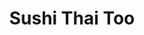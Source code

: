---
layout: place
title: "Sushi Thai Too"
permalink: /florida/naples/sushi-thai-too.html
stateAbbr: FL
stateName: Florida
cityName: Naples
seo:
  name: "Sushi Thai Too"
  type: Restaurant
  links: null
description: "Sushi Thai Too serves delicious sushi in Naples, Florida. Try fresh Japanese dishes for a great dining experience. "
place_id: ChIJK8T3OQId24gRYhBcMAzKAkw
photos:
  - name: >-
      places/ChIJK8T3OQId24gRYhBcMAzKAkw/photos/AeeoHcImoI7fRXo1vhNbhQ9kZ5mj2Jv942-mk2bV1LpuxhJaMGFUpTABxJKP1EpG68OVQyzxApWfo50Gj_MbgxEVsFF4lDXe-2i63cMdBC1QkbXvJ-bgc4y5ylXFjCzpmWQQmM0nBAfxgu_5x3ZttHD43crvxZDVVt7Pn_pU1czA68A8ud-86qgbPnHEia8tL4rV-sI1IpT4Rn395LmHKtEry8av-IF1Zi-GaTb2tbvdF22aRlm4Vurzqe4LIxclX37lmUhckN9P77INs_EBHYsSdlqbSQkGlAQ8izUzGaZ9WXsqGw
    widthPx: 1111
    heightPx: 946
    authorAttributions:
      - displayName: Sushi Thai Too
        uri: https://maps.google.com/maps/contrib/100596379644300351915
        photoUri: >-
          https://lh3.googleusercontent.com/a/ACg8ocLQ8WGezGXlbAziRu-brrDy7dL1cIJqrnubhAG-Id_qu8M9fQ=s100-p-k-no-mo
    flagContentUri: >-
      https://www.google.com/local/imagery/report/?cb_client=maps_api_places.places_api&image_key=!1e10!2sAF1QipOumb403f8WO-vSi3HAIK09DjMV5fzt-ctBM3ao&hl=en-US
    googleMapsUri: >-
      https://www.google.com/maps/place//data=!3m4!1e2!3m2!1sAF1QipOumb403f8WO-vSi3HAIK09DjMV5fzt-ctBM3ao!2e10!4m2!3m1!1s0x88db1d0239f7c42b:0x4c02ca0c305c1062
  - name: >-
      places/ChIJK8T3OQId24gRYhBcMAzKAkw/photos/AeeoHcLD11aQ-f5vq5BQbnggQCn9vmH4opN33X0xDU5v8vMo3zUDD1LesBnhClY5gupMJEZwiqW889Pt5OHpeiZQh4Dh6UjrNH_vNcDqCB8xtQlFA6U5OFBT0oUs9m4hP6jK8TCxuw4j0WIGG19x-9CXiQshBevqDQYvV0M6pDjat8dXjFBwKsFpztDjbwpU09Ybpdhl5D32NlRrcUzEjNZg-B-3vM0Z89EOl8dfVKL_ZTZY_cHoZaxclG0IGDMhHIWhfnxZb5QyRsYgfb3ezjBSpv9GPk2ennaDz_ER4T85WIXrTg
    widthPx: 4000
    heightPx: 3000
    authorAttributions:
      - displayName: Sushi Thai Too
        uri: https://maps.google.com/maps/contrib/100596379644300351915
        photoUri: >-
          https://lh3.googleusercontent.com/a/ACg8ocLQ8WGezGXlbAziRu-brrDy7dL1cIJqrnubhAG-Id_qu8M9fQ=s100-p-k-no-mo
    flagContentUri: >-
      https://www.google.com/local/imagery/report/?cb_client=maps_api_places.places_api&image_key=!1e10!2sAF1QipNDmqRjE1xT9wxX0paw17_JIBdrgw0gxvvEuuKv&hl=en-US
    googleMapsUri: >-
      https://www.google.com/maps/place//data=!3m4!1e2!3m2!1sAF1QipNDmqRjE1xT9wxX0paw17_JIBdrgw0gxvvEuuKv!2e10!4m2!3m1!1s0x88db1d0239f7c42b:0x4c02ca0c305c1062
  - name: >-
      places/ChIJK8T3OQId24gRYhBcMAzKAkw/photos/AeeoHcKSYAavgPG6o5DATmpBnfygS5p16gqEgWtr3N8sGMdKir3-pOzQs1xy-F4Y5TvXJrbeDNc4FSRHWLQkLNwELXZ7VE2RcLnGW8k3OoBTF1Dm0gNQtvq90hmFl4GQ_88nQ7eU7OM8Nddln_rMMDpJnHk_57LY0uaoIXSA0cggHA3JQ9claasKXVKGedUaawC_yTWY6blrq0Hit07cTOpAdi_mNBe9ObCl4NtPCXcEcedb49dfV489ZiGxZDCOg3EbFjaglAQdfHzAnzYzSdpQWSl8GgcHGp_lok9xp79OCQ_I756OgZbcSmeZb5LTomeXVQ8Ys8eV5aF1NxUoFNiGH_S2eCD49Pz2dSz40J0x1v23bRj95AY5sy__Qoq-vKrU-1AaXSK0cIPB2W1cOPHTkgILMAtWpuSP6BF4I8cN3aDVhg
    widthPx: 4080
    heightPx: 3072
    authorAttributions:
      - displayName: Sean Litke
        uri: https://maps.google.com/maps/contrib/110715004761680006421
        photoUri: >-
          https://lh3.googleusercontent.com/a-/ALV-UjUe6dl1UyplwPd1mNUrVJjpmAhNlgV4rzKaD9NsDX0c3SEE4gna1g=s100-p-k-no-mo
    flagContentUri: >-
      https://www.google.com/local/imagery/report/?cb_client=maps_api_places.places_api&image_key=!1e10!2sCIHM0ogKEICAgICf39e9GA&hl=en-US
    googleMapsUri: >-
      https://www.google.com/maps/place//data=!3m4!1e2!3m2!1sCIHM0ogKEICAgICf39e9GA!2e10!4m2!3m1!1s0x88db1d0239f7c42b:0x4c02ca0c305c1062
  - name: >-
      places/ChIJK8T3OQId24gRYhBcMAzKAkw/photos/AeeoHcJ3sohAXD9Ichhb3lThtdrFJDTGuvGLhU_jYCJtg6rYkR9FS1hBppoEHmLhYf6wOv_EDBBPXCZhVh5XiVk5Iz47Ri8q2kqFuWzQkqFXQMHkph13ltQPDrv3pfRKZp2Ss7xKLomiTxfvxRjqscD0V1EKNL4yZ9Boql_BS3UnUwy1CoyWpBQNJ2IMcWRB90AtivsUVjzfFWUYg25ptNhPimuBMIAjYTHKPXyI26S1USPbe5ZY5U03ZZKmWOy-Y-hvbmQSkbx2Ahemb0oUi3tYeW-VPe-n0ruG6t8JRAbg8LJenJYtdD5fGna6Zm8aI8jrI_Qy0_kUerRKSqd7zU9sWguSbNwxHzdI8iF9MaIPw1YURuzy2JORw2BpaG5QpmLb0C2F0Q_gTYvxFEobX5sxhMfsaX3zbnJvREW1ltx4IR-KqfD7
    widthPx: 2040
    heightPx: 1536
    authorAttributions:
      - displayName: Whitney Hogan
        uri: https://maps.google.com/maps/contrib/114416694948746250299
        photoUri: >-
          https://lh3.googleusercontent.com/a-/ALV-UjVTxjITf90sKugsyxWne5mKo0pVFH0L4I0d7M_6TotCbXBg_mepsQ=s100-p-k-no-mo
    flagContentUri: >-
      https://www.google.com/local/imagery/report/?cb_client=maps_api_places.places_api&image_key=!1e10!2sCIHM0ogKEICAgICvis3n5wE&hl=en-US
    googleMapsUri: >-
      https://www.google.com/maps/place//data=!3m4!1e2!3m2!1sCIHM0ogKEICAgICvis3n5wE!2e10!4m2!3m1!1s0x88db1d0239f7c42b:0x4c02ca0c305c1062
  - name: >-
      places/ChIJK8T3OQId24gRYhBcMAzKAkw/photos/AeeoHcK65dhi0TygH2NIiVvMyrg6jhjbkvrMTPsoAtnhG1bX_XJJ7jc6aPeoqP3bbLCogz6-c7Ao9VjKtiTUqpDCgD35S2EJg1uMU5zWbsb53A6dkg5ZX4a9OzuV5WVVkKvwKg4E7dEStuQ-JbUtUEs6Q2IJK9RJOzA9sbrMQ3kElCzXzbPGtj32Orh_79fRqulPyrdKMq36qq1Q7Y-jpX43Sl9UIfbr36DeI11ccCFDVu_bQO1fBxxN7uGYeb4wol_KCzFYJqr_g9bEgKxA0A-rdGVdajj5S-9GnpRZqY1Qr0JNMNWPGgmu5bicDrEb_ZK6BkyP59jRXwHzVy3Hnic_3cDbytN0Jg1vpwBKxern53kj9qvsHVULB-2i5rM3Er8K4Zysaa0idmLhyXXPa4Tax_LPJuEipGzbmtQQu5odSVdYYRNe
    widthPx: 4000
    heightPx: 3000
    authorAttributions:
      - displayName: J Smith
        uri: https://maps.google.com/maps/contrib/104664917321321718347
        photoUri: >-
          https://lh3.googleusercontent.com/a/ACg8ocLwu6rrHlEYUOkLJmoLrWEwAkYCX7SV1IsEzPIbWs2hGkmBZg=s100-p-k-no-mo
    flagContentUri: >-
      https://www.google.com/local/imagery/report/?cb_client=maps_api_places.places_api&image_key=!1e10!2sCIHM0ogKEICAgICJo4Lj5wE&hl=en-US
    googleMapsUri: >-
      https://www.google.com/maps/place//data=!3m4!1e2!3m2!1sCIHM0ogKEICAgICJo4Lj5wE!2e10!4m2!3m1!1s0x88db1d0239f7c42b:0x4c02ca0c305c1062
  - name: >-
      places/ChIJK8T3OQId24gRYhBcMAzKAkw/photos/AeeoHcJ5X7CElSf8t-bhYly-wbaU3E7KLw6DlXIjQN1MTM-O3pk7MZoR5bgAPjdFXQJ-vg5g-1RyI5PPMW6N8aZNmpt7fPsqulZ-cWoFyqhvJz9J3gsUogyWH94fVE5KYTGOqCwq0-wm-_dNqVwugKUjeYZ1qVAlCgZJ6kSzQt9kPwEys7Eg6om798UTjLXqory0b4iRyXZY3ngr_v-y4p1wbEJFKgi8A7e_AXjFx9Fj6Cr8O1uFuGDFANxxJx1oDURwwC3qQN6FZ86fj2axFaaDgRLvAqjUunyF1jG-aJpV1f58NNvxxrye-mjfF5aADr1kBTp06MPJdWEnR__mmPe2DnYXZIFIwLLpwcNcnXYgzm8wmEgay3pe8WSsTtqGc2jRfF1rptqoo2BVXIjHt55ClqKx7NjjHxbvSWAeNnMkZRA
    widthPx: 3000
    heightPx: 4000
    authorAttributions:
      - displayName: Nikki Ford
        uri: https://maps.google.com/maps/contrib/116194905886227768371
        photoUri: >-
          https://lh3.googleusercontent.com/a-/ALV-UjUWV7IFPYv5-hw-ygYF21wXiiX51D6LOXAWYuAIMhZpXNs6hbhF_g=s100-p-k-no-mo
    flagContentUri: >-
      https://www.google.com/local/imagery/report/?cb_client=maps_api_places.places_api&image_key=!1e10!2sCIHM0ogKEICAgIDdqd30UQ&hl=en-US
    googleMapsUri: >-
      https://www.google.com/maps/place//data=!3m4!1e2!3m2!1sCIHM0ogKEICAgIDdqd30UQ!2e10!4m2!3m1!1s0x88db1d0239f7c42b:0x4c02ca0c305c1062
  - name: >-
      places/ChIJK8T3OQId24gRYhBcMAzKAkw/photos/AeeoHcKrW9ppvyBioF2gB0AV-Ev1SBBP49Dwx84CwBnhx8lGeaI9aJbz1RQpi5RcIq_Y0S0fsKBcuYpzoPlDgkpZ1LLEbr11C0867ImYGCbwxbcUhdHXRacr2dwOfb09S7-BwFuyzU0XucfyR537JWaGNYqX5ZiAS6YVXFPSP3LL8OaPRGYMIGDlZnflSQn-vMjYWmAYgRAY1gQvUQ15zQZ4dc7DxgYFvWyyD5Qnxqzdfjlrl-qboPKFYlgox1T7gs7mwMqXAYSn1eqIrBVdvUAPshUkz8UsZgc4WvvShn0yi2S7e_orziXBxAKH-33RBrbhbvVUQKZdNhjI3MthBEzc9NRKDuPs8kQvXu8uzn06rK6wNgrEvdUEpqXWIX49rlgbGGB6uwZpMD2cVTzmDq0pUkRxa3MWtP1n5YdIxECg0u8
    widthPx: 3024
    heightPx: 4032
    authorAttributions:
      - displayName: Thiago Gonzalez
        uri: https://maps.google.com/maps/contrib/104557425964366263121
        photoUri: >-
          https://lh3.googleusercontent.com/a-/ALV-UjW6vxuMJn3NaVnV_wYDBgji0-GOd4d9du9D28HNm0NMUZkCPt_z=s100-p-k-no-mo
    flagContentUri: >-
      https://www.google.com/local/imagery/report/?cb_client=maps_api_places.places_api&image_key=!1e10!2sCIHM0ogKEICAgIDd8cDsXw&hl=en-US
    googleMapsUri: >-
      https://www.google.com/maps/place//data=!3m4!1e2!3m2!1sCIHM0ogKEICAgIDd8cDsXw!2e10!4m2!3m1!1s0x88db1d0239f7c42b:0x4c02ca0c305c1062
  - name: >-
      places/ChIJK8T3OQId24gRYhBcMAzKAkw/photos/AeeoHcJCaNOW-eKcbzdzGK730KiU748jnNhUksGKmdUJFS9OXcMk9vd7AFQJUzSm6cYUxkvPnWVNCe0_BNW2-tRczAVwU_Pqr8Qj511PmOmL3W6lIJlVdxaomB_v3MBt88mxr1BP9rXXlQETHW1xzOq9fT4s8ei-otnioCoH50Oa98lKkI8tKkkjNdjP6vmQhfVSORueU6HomvmnoPDHDfNcHzaRcs_m7pqoA_qXUgPE_d2U90lcVspOwrzHv0vNZldEWTuCh6fKDP7DhxX7vFhXdyNOaHPvi3m-g_IYO0ve56YZkUmrZuUoLURh5g208DI5hTdtyHNRgOT1j2NJCZD7SzJcFXBXPrf0qbX4Aw_00X9U1QrWx2dcekNWOeFeWyaq8dSR0T5Mzyl1X56FrNSYp3ZzpBedku8t74BSwU5DdeTHE1y4
    widthPx: 1477
    heightPx: 1108
    authorAttributions:
      - displayName: Rafael A
        uri: https://maps.google.com/maps/contrib/116467011425322829107
        photoUri: >-
          https://lh3.googleusercontent.com/a/ACg8ocIKSEkRFi7UXby179bp77mb2bnJL_kAdw7XuS6KH9Nmj95fcw=s100-p-k-no-mo
    flagContentUri: >-
      https://www.google.com/local/imagery/report/?cb_client=maps_api_places.places_api&image_key=!1e10!2sCIHM0ogKEICAgIChivPxxQE&hl=en-US
    googleMapsUri: >-
      https://www.google.com/maps/place//data=!3m4!1e2!3m2!1sCIHM0ogKEICAgIChivPxxQE!2e10!4m2!3m1!1s0x88db1d0239f7c42b:0x4c02ca0c305c1062
  - name: >-
      places/ChIJK8T3OQId24gRYhBcMAzKAkw/photos/AeeoHcLrq2ozG-OZ4sNK6OAXEtsZwG8Pd802RWzaqg7wIqT8xMrU2BmW2MVfzSJgEV2bmE8DVJz63ibcmerp9WKg6eEgpSJW85I-ELbYItNsjaEuTxnqJIpYoo1eMbZ8_-JliEJY3zzBsmDgR5zvMBYjaYaHgafiRb5x93wVskiwcB8648biespGJBY2yxB1sQKBJ2v-5TpeAMMewzXpqPoPf9yD-N5JN-v-imw7HD8EoyTMVL0RBSuHWGHa6HSjw90qlyKpOnDCNESnY0L0t2jZXZQMJxfMvKlJg3TwMkJ1tjdhvK1tU0r9XgVbg-l0Ht8XBuuP7Qdm6VM51mJ6VgWaoDGFnWpzix8vSIr9IX3kEOq46rNYolcfwxDzQTKRKj_8_TXjb9X4NrXQXPLslwvHwiPSn31_yB2xdLPJ7DJakFRXPbuV
    widthPx: 1430
    heightPx: 1144
    authorAttributions:
      - displayName: Rafael A
        uri: https://maps.google.com/maps/contrib/116467011425322829107
        photoUri: >-
          https://lh3.googleusercontent.com/a/ACg8ocIKSEkRFi7UXby179bp77mb2bnJL_kAdw7XuS6KH9Nmj95fcw=s100-p-k-no-mo
    flagContentUri: >-
      https://www.google.com/local/imagery/report/?cb_client=maps_api_places.places_api&image_key=!1e10!2sCIHM0ogKEICAgIChivOZ1AE&hl=en-US
    googleMapsUri: >-
      https://www.google.com/maps/place//data=!3m4!1e2!3m2!1sCIHM0ogKEICAgIChivOZ1AE!2e10!4m2!3m1!1s0x88db1d0239f7c42b:0x4c02ca0c305c1062
  - name: >-
      places/ChIJK8T3OQId24gRYhBcMAzKAkw/photos/AeeoHcKHjQW5rRjJ_XsC59F7bT5MuiGwKyCoUOj5TwayoW4Y1tJ6i8BHtBmb-J9vl8ULhnOszwL3SpukuV_-7Zm6wuG8b-YG1epQJYmKBseEY5V02DdALGI8RViDMPQpOaNYwOoMpxr4bzaR1f7RUsfbU_bZanae9NvYrzcodV9-N8c91Hr1b80GM-MLdZ8lVYAiLpxs5fKlaVcml_SVv6Qzl_U7IMlcfsNh8xs2sLPnrVCFRv6G3ZANB3aXNxtgxRPozVupnmnz9h_KmUM_ucPwPR4mX37VTVJ6ZZ1CFpVJvxO0CXcXaHHRgc3GQpWgv4N5YfelY_j3E0BKwYVglMziT5bM6a68Dphe72BhlNGB0sDx2KUuIzW5jtB3VB6pQnHbbz0Tq2kMaHddJNp2K56rheUjZhBFbrNAwKr9SeMSvq5djyoy
    widthPx: 3060
    heightPx: 4080
    authorAttributions:
      - displayName: J L
        uri: https://maps.google.com/maps/contrib/104863278887243576097
        photoUri: >-
          https://lh3.googleusercontent.com/a-/ALV-UjWl3QAGlTUAClMw5v99XMH8H5IdqWi25SnUhIDvDcJd1LRyZZl4=s100-p-k-no-mo
    flagContentUri: >-
      https://www.google.com/local/imagery/report/?cb_client=maps_api_places.places_api&image_key=!1e10!2sCIHM0ogKEICAgID7tcy61gE&hl=en-US
    googleMapsUri: >-
      https://www.google.com/maps/place//data=!3m4!1e2!3m2!1sCIHM0ogKEICAgID7tcy61gE!2e10!4m2!3m1!1s0x88db1d0239f7c42b:0x4c02ca0c305c1062
address: 7211 Vanderbilt Beach Rd Ste 1, Naples, FL 34119, USA
street: 7211 Vanderbilt Beach Rd Ste 1
city: Naples
state: FL
zip: '34119'
country: USA
neighborhood: Urban Estates
latitude: '26.244487'
longitude: '-81.695424'
accessibility_options:
  wheelchairAccessibleParking: true
  wheelchairAccessibleEntrance: true
  wheelchairAccessibleRestroom: true
  wheelchairAccessibleSeating: true
business_status: OPERATIONAL
name: Sushi Thai Too
google_maps_links:
  directionsUri: >-
    https://www.google.com/maps/dir//''/data=!4m7!4m6!1m1!4e2!1m2!1m1!1s0x88db1d0239f7c42b:0x4c02ca0c305c1062!3e0
  placeUri: https://maps.google.com/?cid=5477162250535702626
  writeAReviewUri: >-
    https://www.google.com/maps/place//data=!4m3!3m2!1s0x88db1d0239f7c42b:0x4c02ca0c305c1062!12e1
  reviewsUri: >-
    https://www.google.com/maps/place//data=!4m4!3m3!1s0x88db1d0239f7c42b:0x4c02ca0c305c1062!9m1!1b1
  photosUri: >-
    https://www.google.com/maps/place//data=!4m3!3m2!1s0x88db1d0239f7c42b:0x4c02ca0c305c1062!10e5
primary_type: Asian Restaurant
opening_hours:
  regular: null
  current: null
secondary_opening_hours:
  regular:
    weekdayDescriptions: null
    type: null
  current:
    weekdayDescriptions: null
    type: null
phone: null
price_level: null
price_range: null
rating: null
rating_count: 0
website: null
reviews: null
parking_options: null
payment_options: null
allow_dogs: null
curbside_pickup: null
delivery: null
dine_in: null
good_for_children: null
good_for_groups: null
good_for_sports: null
live_music: null
menu_for_children: null
outdoor_seating: null
reservable: null
restroom: null
serves_beer: null
serves_breakfast: null
serves_brunch: null
serves_cocktails: null
serves_coffee: null
serves_dinner: null
serves_dessert: null
serves_lunch: null
serves_vegetarian_food: null
serves_wine: null
takeout: null
update_category: essentials
summary: null

---